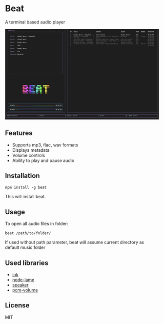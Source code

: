 # Beat
A terminal based audio player

![screenshot](./resources/beat.png)

## Features

* Supports mp3, flac, wav formats
* Displays metadata
* Volume controls
* Ability to play and pause audio

## Installation

    npm install -g beat

This will install beat.

## Usage

To open all audio files in folder: 

    beat /path/to/folder/
    
If used without path parameter, beat will assume current directory as default music folder

## Used libraries

* [ink](https://github.com/gizak/termui/)
* [node-lame](https://github.com/faiface/beep)
* [speaker](https://github.com/dhowden/tag/)
* [pcm-volume](https://github.com/dhowden/tag/)

## License
MIT